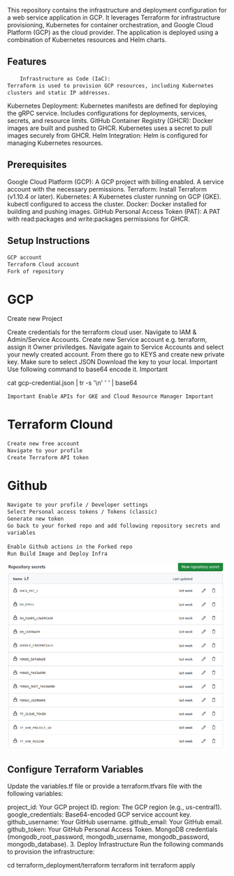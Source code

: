 This repository contains the infrastructure and deployment configuration for a web service application in GCP. It leverages Terraform for infrastructure provisioning, Kubernetes for container orchestration, and Google Cloud Platform (GCP) as the cloud provider. The application is deployed using a combination of Kubernetes resources and Helm charts.

## Features
        Infrastructure as Code (IaC):
    Terraform is used to provision GCP resources, including Kubernetes clusters and static IP addresses.
Kubernetes Deployment:
Kubernetes manifests are defined for deploying the gRPC service.
Includes configurations for deployments, services, secrets, and resource limits.
GitHub Container Registry (GHCR):
Docker images are built and pushed to GHCR.
Kubernetes uses a secret to pull images securely from GHCR.
Helm Integration:
Helm is configured for managing Kubernetes resources.


## Prerequisites
Google Cloud Platform (GCP):
A GCP project with billing enabled.
A service account with the necessary permissions.
Terraform:
Install Terraform (v1.10.4 or later).
Kubernetes:
A Kubernetes cluster running on GCP (GKE).
kubectl configured to access the cluster.
Docker:
Docker installed for building and pushing images.
GitHub Personal Access Token (PAT):
A PAT with read:packages and write:packages permissions for GHCR.

## Setup Instructions
    GCP account
    Terraform Cloud account
    Fork of repository


# GCP

Create new Project

Create credentials for the terraform cloud user. Navigate to IAM & Admin/Service Accounts. Create new Service account e.g. terraform, assign it Owner priviledges. Navigate again to Service Accounts and select your newly created account. From there go to KEYS and create new private key. Make sure to select JSON Download the key to your local. Important Use following command to base64 encode it. Important

  cat gcp-credential.json | tr -s '\n' ' ' | base64

    Important Enable APIs for GKE and Cloud Resource Manager Important

# Terraform Clound

    Create new free account
    Navigate to your profile
    Create Terraform API token


# Github

    Navigate to your profile / Developer settings
    Select Personal access tokens / Tokens (classic)
    Generate new token
    Go back to your forked repo and add following repository secrets and variables

    Enable Github actions in the Forked repo
    Run Build Image and Deploy Infra
![alt text](image.png)

## Configure Terraform Variables
Update the variables.tf file or provide a terraform.tfvars file with the following variables:

project_id: Your GCP project ID.
region: The GCP region (e.g., us-central1).
google_credentials: Base64-encoded GCP service account key.
github_username: Your GitHub username.
github_email: Your GitHub email.
github_token: Your GitHub Personal Access Token.
MongoDB credentials (mongodb_root_password, mongodb_username, mongodb_password, mongodb_database).
3. Deploy Infrastructure
Run the following commands to provision the infrastructure:

cd terraform_deployment/terraform
terraform init
terraform apply
